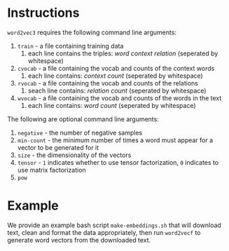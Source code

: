 # Instructions

`word2vec3` requires the following command line arguments:

1. `train` - a file containing training data
   1. each line contains the triples: *word context relation* (seperated by whitespace)
1. `cvocab` - a file containing the vocab and counts of the context words
   1. each line contains: *context count* (seperated by whitespace)
1. `rvocab` - a file containing the vocab and counts of the relations 
   1. seach line contains: *relation count* (seperated by whitespace)
1. `wvocab` -  a file containing the vocab and counts of the words in the text
   1. each line contains: *word count* (seperated by whitespace)

The following are optional command line arguments:
1. `negative` - the number of negative samples
1. `min-count` - the minimum number of times a word must appear for a vector to be generated for it
1. `size` - the dimensionality of the vectors
1. `tensor` - `1` indicates whether to use tensor factorization, `0` indicates to use matrix factorization
1. `pow`
 
# Example
We provide an example bash script `make-embeddings.sh` that will download text, clean and format the data appropriately, then run `word2vecf` to generate word vectors from the downloaded text.
